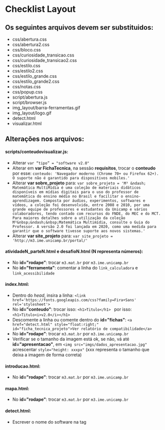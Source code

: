# Checklist Layout

## Os seguintes arquivos devem ser substituidos:
* css/abertura.css
* css/abertura2.css
* css/bloco.css
* css/curiosidade_transicao.css
* css/curiosidade_transicao2.css
* css/estilo.css
* css/estilo2.css
* css/estilo_grande.css
* css/estilo_grande2.css
* css/notas.css
* css/popup.css
* script/abertura.js
* script/browser.js
* img_layout/barra-ferramentas.gif
* img_layout/logo.gif
* detect.html
* visualizar.html

## Alterações nos arquivos:

#### scripts/conteudovisualizar.js:
* Alterar `var “tipo” = "software v2.0"`
* Alterar em **var FichaTecnica**, na sessão **requisitos**, trocar o **conteudo** por esse:
`conteudo: 'Navegador moderno (Chrome 70+ ou Firefox 62+). O suporte não é garantido para dispositivos mobiles.'`
* Alterar **var sobre_projeto** para:
`var sobre_projeto = 'M³ &ndash; Matemática MultiMídia é uma coleção de materiais didáticos disponíveis em mídias digitais para o uso do professor de matemática do ensino médio no Brasil e facilitar o ensino-aprendizagem. Composta por áudios, experimentos, softwares e vídeos, a coleção foi desenvolvida, entre 2008 e 2010, por uma grande equipe de professores e estudantes da Unicamp e vários colaboradores, tendo contado com recursos do FNDE, do MEC e do MCT. Para maiores detalhes sobre a utilização da coleção M³&nbsp;&ndash;&nbsp;Matemática Multimídia, consulte o Guia do Professor. A versão 2.0 foi lançada em 2020, como uma medida para garantir que o software tivesse suporte aos novos sistemas.'`
* Alterar **var site_projeto** para: `var site_projeto = 'http://m3.ime.unicamp.br/portal/'`

#### atividadeN_parteN.html e desafioN.html (N representa números):
* No **id="rodape"**: trocar `m3.mat.br` por `m3.ime.unicamp.br`
* No **id="ferramenta"**: comentar a linha do `link_calculadora` e `link_acessibilidade`

#### index.html:
* Dentro do *head*, insira a linha: `<link href='https://fonts.googleapis.com/css?family=Fira+Sans' rel='stylesheet'>`
* No **id="conteudo"**: trocar isso: `<h1>Titulo</h1> ` por isso: `<h1>Titulo<i>v2.0</i></h1>`
* Descomente a linha ou comente dentro do **id="fichas"**: `<a href="detect.html" style="float:right;" id="ficha_tecnica_projeto">Ver relatório de compatibilidade</a>`
* No **id="rodape"**: trocar `m3.mat.br` por `m3.ime.unicamp.br`
* Verificar se o tamanho da imagem está ok, se não, vá até **id="apresentacao"**, em `<img src="imgs/dados_apresentacao.jpg"` acrescentar `style="height: xxxpx"` (xxx representa o tamanho que deixa a imagem de forma correta)

#### introducao.html:
* No **id="rodape"**: trocar `m3.mat.br` por `m3.ime.unicamp.br`

#### mapa.html:
* No **id="rodape"**: trocar `m3.mat.br` por `m3.ime.unicamp.br`

#### detect.html:
* Escrever o nome do software na tag **<title></title>**
